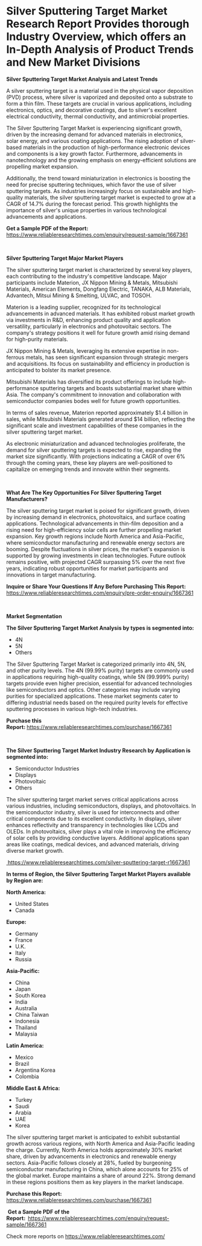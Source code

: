 <p><h1>Silver Sputtering Target Market Research Report Provides thorough Industry Overview, which offers an In-Depth Analysis of Product Trends and New Market Divisions</h1></p><p><strong>Silver Sputtering Target Market Analysis and Latest Trends</strong></p>
<p><p>A silver sputtering target is a material used in the physical vapor deposition (PVD) process, where silver is vaporized and deposited onto a substrate to form a thin film. These targets are crucial in various applications, including electronics, optics, and decorative coatings, due to silver's excellent electrical conductivity, thermal conductivity, and antimicrobial properties.</p><p>The Silver Sputtering Target Market is experiencing significant growth, driven by the increasing demand for advanced materials in electronics, solar energy, and various coating applications. The rising adoption of silver-based materials in the production of high-performance electronic devices and components is a key growth factor. Furthermore, advancements in nanotechnology and the growing emphasis on energy-efficient solutions are propelling market expansion.</p><p>Additionally, the trend toward miniaturization in electronics is boosting the need for precise sputtering techniques, which favor the use of silver sputtering targets. As industries increasingly focus on sustainable and high-quality materials, the silver sputtering target market is expected to grow at a CAGR of 14.7% during the forecast period. This growth highlights the importance of silver's unique properties in various technological advancements and applications.</p></p>
<p><strong>Get a Sample PDF of the Report:&nbsp;</strong> <a href="https://www.reliableresearchtimes.com/enquiry/request-sample/1667361?utm_campaign=2143&utm_medium=2&utm_source=Github&utm_content=ia&utm_term=30012025&utm_id=silver-sputtering-target">https://www.reliableresearchtimes.com/enquiry/request-sample/1667361</a></p>
<p>&nbsp;</p>
<p><strong>Silver Sputtering Target Major Market Players</strong></p>
<p><p>The silver sputtering target market is characterized by several key players, each contributing to the industry's competitive landscape. Major participants include Materion, JX Nippon Mining & Metals, Mitsubishi Materials, American Elements, Dongfang Electric, TANAKA, ALB Materials, Advantech, Mitsui Mining & Smelting, ULVAC, and TOSOH.</p><p>Materion is a leading supplier, recognized for its technological advancements in advanced materials. It has exhibited robust market growth via investments in R&D, enhancing product quality and application versatility, particularly in electronics and photovoltaic sectors. The company's strategy positions it well for future growth amid rising demand for high-purity materials.</p><p>JX Nippon Mining & Metals, leveraging its extensive expertise in non-ferrous metals, has seen significant expansion through strategic mergers and acquisitions. Its focus on sustainability and efficiency in production is anticipated to bolster its market presence.</p><p>Mitsubishi Materials has diversified its product offerings to include high-performance sputtering targets and boasts substantial market share within Asia. The company's commitment to innovation and collaboration with semiconductor companies bodes well for future growth opportunities.</p><p>In terms of sales revenue, Materion reported approximately $1.4 billion in sales, while Mitsubishi Materials generated around $14 billion, reflecting the significant scale and investment capabilities of these companies in the silver sputtering target market.</p><p>As electronic miniaturization and advanced technologies proliferate, the demand for silver sputtering targets is expected to rise, expanding the market size significantly. With projections indicating a CAGR of over 6% through the coming years, these key players are well-positioned to capitalize on emerging trends and innovate within their segments.</p></p>
<p>&nbsp;</p>
<p><strong>What Are The Key Opportunities For Silver Sputtering Target Manufacturers?</strong></p>
<p><p>The silver sputtering target market is poised for significant growth, driven by increasing demand in electronics, photovoltaics, and surface coating applications. Technological advancements in thin-film deposition and a rising need for high-efficiency solar cells are further propelling market expansion. Key growth regions include North America and Asia-Pacific, where semiconductor manufacturing and renewable energy sectors are booming. Despite fluctuations in silver prices, the market's expansion is supported by growing investments in clean technologies. Future outlook remains positive, with projected CAGR surpassing 5% over the next five years, indicating robust opportunities for market participants and innovations in target manufacturing.</p></p>
<p><strong>Inquire or Share Your Questions If Any Before Purchasing This Report:</strong> <a href="https://www.reliableresearchtimes.com/enquiry/pre-order-enquiry/1667361?utm_campaign=2143&utm_medium=2&utm_source=Github&utm_content=ia&utm_term=30012025&utm_id=silver-sputtering-target">https://www.reliableresearchtimes.com/enquiry/pre-order-enquiry/1667361</a></p>
<p>&nbsp;</p>
<p><strong>Market Segmentation</strong></p>
<p><strong>The Silver Sputtering Target Market Analysis by types is segmented into:</strong></p>
<p><ul><li>4N</li><li>5N</li><li>Others</li></ul></p>
<p><p>The Silver Sputtering Target Market is categorized primarily into 4N, 5N, and other purity levels. The 4N (99.99% purity) targets are commonly used in applications requiring high-quality coatings, while 5N (99.999% purity) targets provide even higher precision, essential for advanced technologies like semiconductors and optics. Other categories may include varying purities for specialized applications. These market segments cater to differing industrial needs based on the required purity levels for effective sputtering processes in various high-tech industries.</p></p>
<p><strong>Purchase this Report:&nbsp;</strong><a href="https://www.reliableresearchtimes.com/purchase/1667361?utm_campaign=2143&utm_medium=2&utm_source=Github&utm_content=ia&utm_term=30012025&utm_id=silver-sputtering-target">https://www.reliableresearchtimes.com/purchase/1667361</a></p>
<p>&nbsp;</p>
<p><strong>The Silver Sputtering Target Market Industry Research by Application is segmented into:</strong></p>
<p><ul><li>Semiconductor Industries</li><li>Displays</li><li>Photovoltaic</li><li>Others</li></ul></p>
<p><p>The silver sputtering target market serves critical applications across various industries, including semiconductors, displays, and photovoltaics. In the semiconductor industry, silver is used for interconnects and other critical components due to its excellent conductivity. In displays, silver enhances reflectivity and transparency in technologies like LCDs and OLEDs. In photovoltaics, silver plays a vital role in improving the efficiency of solar cells by providing conductive layers. Additional applications span areas like coatings, medical devices, and advanced materials, driving diverse market growth.</p></p>
<p><a href="https://www.reliableresearchtimes.com/silver-sputtering-target-r1667361?utm_campaign=2143&utm_medium=2&utm_source=Github&utm_content=ia&utm_term=30012025&utm_id=silver-sputtering-target">&nbsp;https://www.reliableresearchtimes.com/silver-sputtering-target-r1667361</a></p>
<p><strong>In terms of Region, the Silver Sputtering Target Market Players available by Region are:</strong></p>
<p>
    <p> <strong> North America: </strong>
        <ul>
            <li>United States</li>
            <li>Canada</li>
        </ul>
        </p> 
    <p> <strong> Europe: </strong>
        <ul>
            <li>Germany</li>
            <li>France</li>
            <li>U.K.</li>
            <li>Italy</li>
            <li>Russia</li>
        </ul>
        </p> 
    <p> <strong> Asia-Pacific: </strong>
        <ul>
            <li>China</li>
            <li>Japan</li>
            <li>South Korea</li>
            <li>India</li>
            <li>Australia</li>
            <li>China Taiwan</li>
            <li>Indonesia</li>
            <li>Thailand</li>
            <li>Malaysia</li>
        </ul>
        </p> 
    <p> <strong> Latin America: </strong>
        <ul>
            <li>Mexico</li>
            <li>Brazil</li>
            <li>Argentina Korea</li>
            <li>Colombia</li>
        </ul>
        </p> 
    <p> <strong> Middle East & Africa: </strong>
        <ul>
            <li>Turkey</li>
            <li>Saudi</li>
            <li>Arabia</li>
            <li>UAE</li>
            <li>Korea</li>
        </ul>
    </p>
    </p>
<p><p>The silver sputtering target market is anticipated to exhibit substantial growth across various regions, with North America and Asia-Pacific leading the charge. Currently, North America holds approximately 30% market share, driven by advancements in electronics and renewable energy sectors. Asia-Pacific follows closely at 28%, fueled by burgeoning semiconductor manufacturing in China, which alone accounts for 25% of the global market. Europe maintains a share of around 22%. Strong demand in these regions positions them as key players in the market landscape.</p></p>
<p><strong>Purchase this Report: </strong><a href="https://www.reliableresearchtimes.com/purchase/1667361?utm_campaign=2143&utm_medium=2&utm_source=Github&utm_content=ia&utm_term=30012025&utm_id=silver-sputtering-target">https://www.reliableresearchtimes.com/purchase/1667361</a></p>
<p>&nbsp;<strong>Get a Sample PDF of the Report:&nbsp;&nbsp;</strong><a href="https://www.reliableresearchtimes.com/enquiry/request-sample/1667361?utm_campaign=2143&utm_medium=2&utm_source=Github&utm_content=ia&utm_term=30012025&utm_id=silver-sputtering-target">https://www.reliableresearchtimes.com/enquiry/request-sample/1667361</a></p>
<p><strong></strong></p>
<p>Check more reports on <a href="https://www.reliableresearchtimes.com/?utm_campaign=2143&utm_medium=2&utm_source=Github&utm_content=ia&utm_term=30012025&utm_id=silver-sputtering-target">https://www.reliableresearchtimes.com/</a></p>